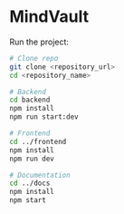 # MindVault

Run the project:

```bash
# Clone repo
git clone <repository_url>
cd <repository_name>

# Backend
cd backend
npm install
npm run start:dev

# Frontend
cd ../frontend
npm install
npm run dev

# Documentation
cd ../docs
npm install
npm start
```
